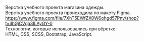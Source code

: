 Верстка учебного проекта магазина одежды.  
Верстка учебного проекта происходила по макету Figma. https://www.figma.com/file/7XhT5EWfZX0W6ohgd57Pny/shop?t=iIhGjCVga3ILAyGY-0  
Технологии, которые использовались при вёрстке:  
HTML, CSS, SCSS, Bootstrap, JavaScript.
